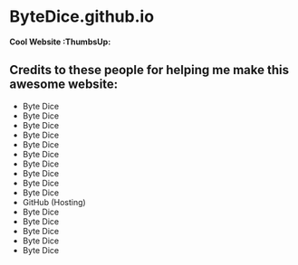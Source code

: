 # ByteDice.github.io
**Cool Website :ThumbsUp:**

## Credits to these people for helping me make this awesome website:
* Byte Dice
* Byte Dice
* Byte Dice
* Byte Dice
* Byte Dice
* Byte Dice
* Byte Dice
* Byte Dice
* Byte Dice
* Byte Dice
* GitHub (Hosting)
* Byte Dice
* Byte Dice
* Byte Dice
* Byte Dice
* Byte Dice